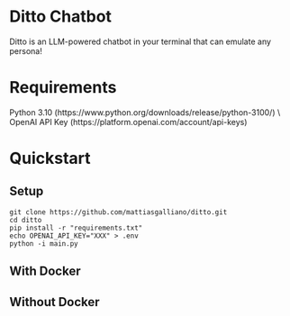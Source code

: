 <h1>Ditto Chatbot</h1>

Ditto is an LLM-powered chatbot in your terminal that can emulate any persona!

<h1>Requirements</h1>
Python 3.10 (https://www.python.org/downloads/release/python-3100/) \ 
OpenAI API Key (https://platform.openai.com/account/api-keys)
<h1>Quickstart</h1>
<h2>Setup</h2>

```
git clone https://github.com/mattiasgalliano/ditto.git
cd ditto
pip install -r "requirements.txt"
echo OPENAI_API_KEY="XXX" > .env
python -i main.py
```

<h2>With Docker</h2>
<h2>Without Docker</h2>
